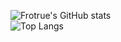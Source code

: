 ![Frotrue's GitHub stats](https://github-readme-stats.vercel.app/api?username=frotrue&count_private=true)
<br>
![Top Langs](https://github-readme-stats.vercel.app/api/top-langs/?username=frotrue&hide=Jupyter%20Notebook,html,css)
